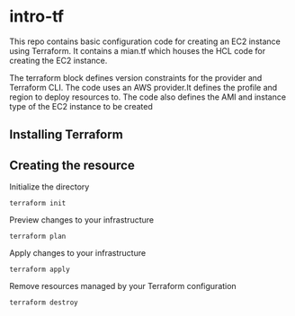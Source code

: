 # intro-tf
This repo contains basic configuration code for creating an EC2 instance using Terraform. 
It contains a mian.tf which houses the HCL code for creating the EC2 instance.

The terraform block defines version constraints for the provider and Terraform CLI.
The code uses an AWS provider.It defines the profile and region to deploy resources to.
The code also defines the AMI and instance type of the EC2 instance to be created

## Installing Terraform


## Creating the resource

Initialize the directory
```
terraform init
```
Preview changes to your infrastructure
```
terraform plan
```
Apply changes to your infrastructure
```
terraform apply
```
Remove resources managed by your Terraform configuration
```
terraform destroy
```

